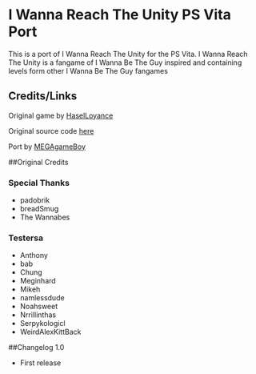 # I Wanna Reach The Unity PS Vita Port

This is a port of I Wanna Reach The Unity for the PS Vita.
I Wanna Reach The Unity is a fangame of I Wanna Be The Guy inspired and containing levels form other I Wanna Be The Guy fangames

## Credits/Links
Original game by [HaselLoyance](https://github.com/HaselLoyance)

Original source code [here](https://github.com/HaselLoyance/I-Wanna-Reach-The-Unity)

Port by [MEGAgameBoy](https://github.com/MEGAgameBoy)

##Original Credits
### Special Thanks
- padobrik
- breadSmug
- The Wannabes

### Testersa
- Anthony
- bab
- Chung
- Meginhard
- Mikeh
- namlessdude
- Noahsweet
- Nrrillinthas
- Serpykologicl
- WeirdAlexKittBack

##Changelog 1.0
* First release